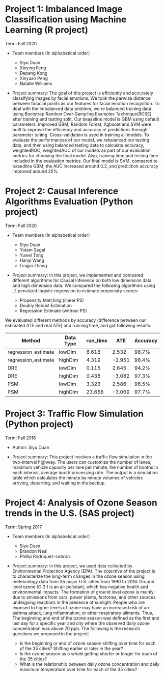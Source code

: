# Project 1: Imbalanced Image Classification using Machine Learning (R project)



Term: Fall 2020

+ Team members (In alphabetical order)

	+ Siyu Duan
	+ Xinying Feng 
	+ Depeng Kong
	+ Xinyuan Peng
	+ Natalie Williams

+ Project summary:
The goal of this project is efficiently and accurately classifying images by facial emotions. We took the parwise distance between fiducial points as our features for facial emotion recognition.  To deal with the imbalanced data problem, we re balanced training data using Bootstrap Random Over-Sampling Examples Technique(ROSE) after training and testing split. Our beaseline model is GBM using default parameters.  Improved GBM, Random Forest, Xgboost and SVM were built to improve the efficiency and accuracy of predictions through parameter tuning. Cross-validation is used in training all models.  To evaluate the performances of our model,  we rebalanced our testing data, and then using balanced testing data to calculate accuracy, weightedROC, weightedAUC of our models as part of our evaluation metrics for choosing the final model.   Also, training time and testing time included in the evaluation metrics.  Our final model is SVM, compared to basedline GBM, the AUC increased around 0.2, and prediction accuracy improved around 25%.  





# Project 2: Causal Inference Algorithms Evaluation (Python project) 


Term: Fall 2020

+ Team members (In alphabetical order)
	+ Siyu Duan 
	+ Yotam Segal 
	+ Yuwei Tong
	+ Hanyi Wang 
	+ Lingjia Zhang 

+ Project summary:
 In this project, we implemented and compared different algorithms for Causal Inference on both low dimension data and high dimension data. We compared the following algorithms using L1 penalized logistic regression to estimate propensity scores:
	+ Propensity Matching (linear PS)
	+ Doubly Robust Estimation
	+ Regression Estimate (without PS)
	
We evaluated different methods by accuracy (difference between our estimated ATE and real ATE) and running time, and got following results:

Method | Data Type | run_time | ATE | Accuracy   
--- | --- | --- | --- | ---  
regression_estimate | lowDim| 6.618 | 2.532 | 98.7%    
regression_estimate | highDim | 4.319 | -2.951 | 98.4%
DRE | lowDim | 0.115 | 2.645 | 94.2%
DRE | highDim | 0.438 | -3.082 | 97.3%
PSM | lowDim | 3.323 | 2.586 | 96.5%
PSM | highDim | 23.656 | -3.069 | 97.7%




# Project 3: Traffic Flow Simulation (Python project)


Term: Fall 2018

+ Author:
Siyu Duan 

+ Project summary:
This project involves a traffic flow simulation in the two-interval highway.  The users can customize the number of lanes, maximum vehicle capacity per lane per minute, the number of booths in each interval, average booth processing rate.    The output is a simulation table which calculates the minute by minute volumes of vehicles arriving, departing, and waiting in the backup. 







# Project 4: Analysis of Ozone Season trends in the U.S.  (SAS project)



Term: Spring 2017

+ Team members (In alphabetical order)
	+ Siyu Duan 
	+ Brandon Neal 
	+ Phillip Rodriquez-Lebron
	
+ Project summary:
In this project, we used data collected by Environmental Protection Agency (EPA).  	The objective of the project is to characterize the long-term changes in the ozone season using meteorology data from 35 major U.S. cities from 1990 to 2016.   Ground level ozone (O 3 ) is an air pollutant, which has negative health and environmental impacts. The formation of ground level ozone is mainly due to emissions from cars, power plants, factories, and other sources undergoing reactions in the presence of sunlight. People who are exposed to higher levels of ozone may have an increased risk of an asthma attack, lung inflammation, or other respiratory ailments. Thus, The beginning and end of the ozone season was defined as the first and last day for a specific year and city where the observed daily ozone concentration was above 70 ppb. The following is the research questions we proposed in the project:

	+ Is the beginning or end of ozone season shifting over time for each of the 35 cities?  Shifting earlier or later in the year?
	+ Is the ozone season as a whole getting shorter or longer for each of the 35 cities?
	+ What is the relationship between daily ozone concentration and daily maximum temperature over time for each of the 35 cities? 


     
